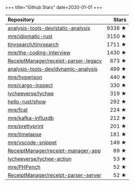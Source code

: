 +++
title="Github Stars"
date=2020-01-01
+++

| Repository | Stars |
| :--------- | ----: |
| [analysis-tools-dev/static-analysis](https://github.com/analysis-tools-dev/static-analysis) | 9336 ★ |
| [mre/idiomatic-rust](https://github.com/mre/idiomatic-rust) | 3150 ★ |
| [tinysearch/tinysearch](https://github.com/tinysearch/tinysearch) | 1711 ★ |
| [mre/the-coding-interview](https://github.com/mre/the-coding-interview) | 1430 ★ |
| [ReceiptManager/receipt-parser-legacy](https://github.com/ReceiptManager/receipt-parser-legacy) | 673 ★ |
| [analysis-tools-dev/dynamic-analysis](https://github.com/analysis-tools-dev/dynamic-analysis) | 499 ★ |
| [mre/hyperjson](https://github.com/mre/hyperjson) | 440 ★ |
| [mre/cargo-inspect](https://github.com/mre/cargo-inspect) | 330 ★ |
| [lycheeverse/lychee](https://github.com/lycheeverse/lychee) | 319 ★ |
| [hello-rust/show](https://github.com/hello-rust/show) | 292 ★ |
| [mre/fcat](https://github.com/mre/fcat) | 224 ★ |
| [mre/kafka-influxdb](https://github.com/mre/kafka-influxdb) | 212 ★ |
| [mre/prettyprint](https://github.com/mre/prettyprint) | 201 ★ |
| [mre/timelapse](https://github.com/mre/timelapse) | 181 ★ |
| [mre/vscode-snippet](https://github.com/mre/vscode-snippet) | 149 ★ |
| [ReceiptManager/receipt-manager-app](https://github.com/ReceiptManager/receipt-manager-app) | 89 ★ |
| [lycheeverse/lychee-action](https://github.com/lycheeverse/lychee-action) | 53 ★ |
| [mre/PHPench](https://github.com/mre/PHPench) | 52 ★ |
| [ReceiptManager/receipt-parser-server](https://github.com/ReceiptManager/receipt-parser-server) | 52 ★ |
